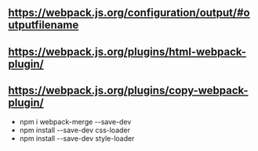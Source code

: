 ## https://webpack.js.org/configuration/output/#outputfilename
## https://webpack.js.org/plugins/html-webpack-plugin/
## https://webpack.js.org/plugins/copy-webpack-plugin/

- npm i webpack-merge --save-dev
- npm install --save-dev css-loader
- npm install --save-dev style-loader